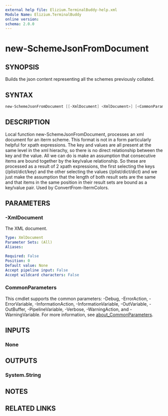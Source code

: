 ```yaml
---
external help file: Elizium.TerminalBuddy-help.xml
Module Name: Elizium.TerminalBuddy
online version:
schema: 2.0.0
---
```


# new-SchemeJsonFromDocument

## SYNOPSIS

Builds the json content representing all the schemes previously collated.

## SYNTAX

```powershell
new-SchemeJsonFromDocument [[-XmlDocument] <XmlDocument>] [<CommonParameters>]
```

## DESCRIPTION

Local function new-SchemeJsonFromDocument, processes an xml document for an
iterm scheme. This format is not in a form particularly helpful for xpath
expressions. The key and values are all present at the same level in the
xml hierachy, so there is no direct relationship between the key and the value.
All we can do is make an assumption that consecutive items are bound together
by the key/value relationship. So these are processed as a result of 2 xpath
expressions, the first selecting the keys (/plist/dict/key) and the other
selecting the values (/plist/dict/dict) and we just make the assumption that
the length of both result sets are the same and that items in the same position
in their result sets are bound as a key/value pair. Used by ConvertFrom-ItermColors.

## PARAMETERS

### -XmlDocument

The XML document.

```yaml
Type: XmlDocument
Parameter Sets: (All)
Aliases:

Required: False
Position: 0
Default value: None
Accept pipeline input: False
Accept wildcard characters: False
```

### CommonParameters

This cmdlet supports the common parameters: -Debug, -ErrorAction, -ErrorVariable, -InformationAction, -InformationVariable, -OutVariable, -OutBuffer, -PipelineVariable, -Verbose, -WarningAction, and -WarningVariable. For more information, see [about_CommonParameters](http://go.microsoft.com/fwlink/?LinkID=113216).

## INPUTS

### None

## OUTPUTS

### System.String

## NOTES

## RELATED LINKS
